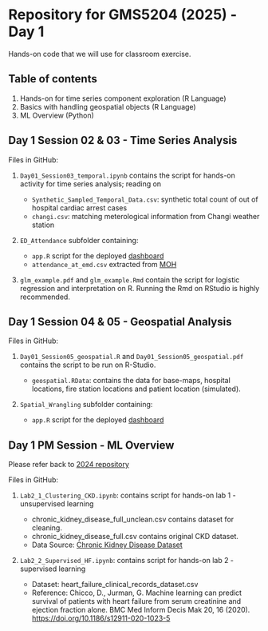 # Repository for GMS5204 (2025) - Day 1

Hands-on code that we will use for classroom exercise.

## Table of contents

1. Hands-on for time series component exploration (R Language)
2. Basics with handling geospatial objects (R Language)
3. ML Overview (Python)

## Day 1 Session 02 & 03 - Time Series Analysis

Files in GitHub:

1. `Day01_Session03_temporal.ipynb` contains the script for hands-on activity for time series analysis; reading on
   - `Synthetic_Sampled_Temporal_Data.csv`: synthetic total count of out of hospital cardiac arrest cases 
   - `changi.csv`: matching meterological information from Changi weather station

2. `ED_Attendance` subfolder containing:
   - `app.R` script for the deployed [dashboard](https://adamquek.shinyapps.io/ED_Attendance/)
   - `attendance_at_emd.csv` extracted from [MOH](https://www.moh.gov.sg/others/resources-and-statistics/healthcare-institution-statistics-attendances-at-emergency-medicine-departments)

3. `glm_example.pdf` and `glm_example.Rmd` contain the script for logistic regression and interpretation on R. Running the Rmd on RStudio is highly recommended.

 
## Day 1 Session 04 & 05 - Geospatial Analysis

Files in GitHub:

1. `Day01_Session05_geospatial.R` and `Day01_Session05_geospatial.pdf` contains the script to be run on R-Studio. 
   - `geospatial.RData`: contains the data for base-maps, hospital locations, fire station locations and patient location (simulated).

2. `Spatial_Wrangling` subfolder containing:
   - `app.R` script for the deployed [dashboard](https://adamquek.shinyapps.io/disc_calc/)


## Day 1 PM Session - ML Overview

Please refer back to [2024 repository](https://github.com/seanlam74/GMS5204)

Files in GitHub:

1. `Lab2_1_Clustering_CKD.ipynb`: contains script for hands-on lab 1 - unsupervised learning
   - chronic_kidney_disease_full_unclean.csv contains dataset for cleaning.
   - chronic_kidney_disease_full.csv contains original CKD dataset.
   - Data Source: [Chronic Kidney Disease Dataset](https://archive.ics.uci.edu/ml/datasets/chronic_kidney_disease)


2. `Lab2_2_Supervised_HF.ipynb`: contains script for hands-on lab 2 - supervised learning
   - Dataset: heart_failure_clinical_records_dataset.csv
   - Reference: Chicco, D., Jurman, G. Machine learning can predict survival of patients with heart failure from serum creatinine and ejection fraction alone. BMC Med Inform Decis Mak 20, 16 (2020). https://doi.org/10.1186/s12911-020-1023-5
